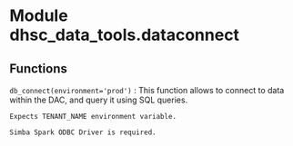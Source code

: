 Module dhsc_data_tools.dataconnect
==================================

Functions
---------

    
`db_connect(environment='prod')`
:   This function allows to connect to data within the DAC,
    and query it using SQL queries.
    
    Expects TENANT_NAME environment variable.
    
    Simba Spark ODBC Driver is required.